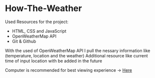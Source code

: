 # How-The-Weather

Used Resources for the project:
- HTML, CSS and JavaScript
- OpenWeatherMap API
- Git & Github

With the used of OpenWeatherMap API I pull the nessary information like (temperature, location and the weather)
Additional resource like current time of input location with be added in the future

Computer is recommended for best viewing experience
-> <a href="https://scorpyg.github.io/How-The-Weather/"> Here </a>
